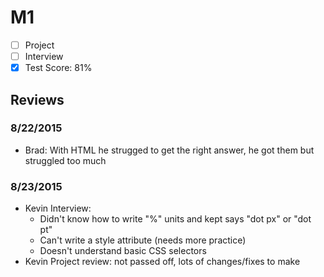 # M1

- [ ] Project
- [ ] Interview
- [x] Test Score: 81%

## Reviews

### 8/22/2015

- Brad: With HTML he strugged to get the right answer, he got them but struggled too much

### 8/23/2015

- Kevin Interview:
  - Didn't know how to write "%" units and kept says "dot px" or "dot pt"
  - Can't write a style attribute (needs more practice)
  - Doesn't understand basic CSS selectors
- Kevin Project review: not passed off, lots of changes/fixes to make
